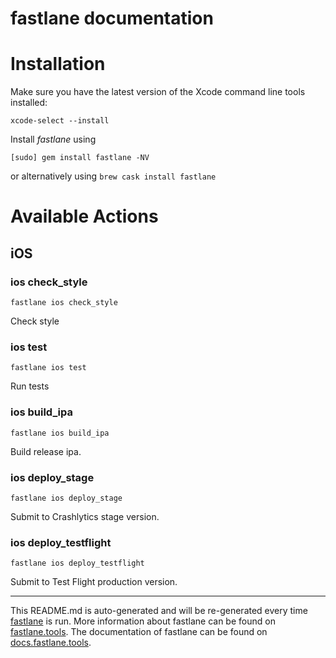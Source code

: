 fastlane documentation
================
# Installation

Make sure you have the latest version of the Xcode command line tools installed:

```
xcode-select --install
```

Install _fastlane_ using
```
[sudo] gem install fastlane -NV
```
or alternatively using `brew cask install fastlane`

# Available Actions
## iOS
### ios check_style
```
fastlane ios check_style
```
Check style
### ios test
```
fastlane ios test
```
Run tests
### ios build_ipa
```
fastlane ios build_ipa
```
Build release ipa.
### ios deploy_stage
```
fastlane ios deploy_stage
```
Submit to Crashlytics stage version.
### ios deploy_testflight
```
fastlane ios deploy_testflight
```
Submit to Test Flight production version.

----

This README.md is auto-generated and will be re-generated every time [fastlane](https://fastlane.tools) is run.
More information about fastlane can be found on [fastlane.tools](https://fastlane.tools).
The documentation of fastlane can be found on [docs.fastlane.tools](https://docs.fastlane.tools).
